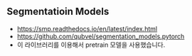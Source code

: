 ## Segmentatioin Models
- https://smp.readthedocs.io/en/latest/index.html
- https://github.com/qubvel/segmentation_models.pytorch
- 이 라이브러리를 이용해서 pretrain 모델을 사용했습니다.
